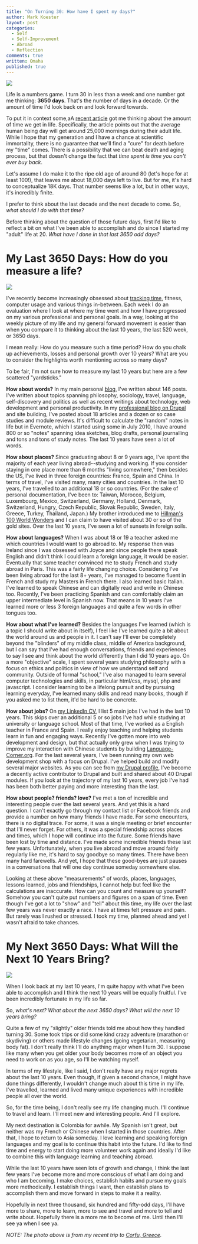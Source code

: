 ```yaml
---
title: "On Turning 30: How have I spent my days?"
author: Mark Koester
layout: post
categories:
  - Self
  - Self-Improvement
  - Abroad
  - Reflection
comments: true
written: Omaha
published: true
---
```


![](http://farm8.staticflickr.com/7281/9264427207_2b337a8f96_z_d.jpg)

Life is a numbers game. I turn 30 in less than a week and one number got me thinking: **3650 days**. That's the number of days in a decade. Or the amount of time I'd look back on and look forward towards.

To put it in context some,aA [recent article](http://lifehacker.com/you-have-25-000-mornings-as-an-adult-heres-how-to-not-700340791) got me thinking about the amount of time we get in life. Specifically, the article points out that the average human being day will get around 25,000 mornings during their adult life.
While I hope that my generation and I have a chance at scientific immortality, there is no guarantee that we'll find a "cure" for death before my "time" comes. There is a possibility that we can beat death and aging process, but that doesn't change the fact that _time spent is time you can't ever buy back_.

Let's assume I do make it to the ripe old age of around 80 (let's hope for at least 100!), that leaves me about 18,000 days left to live. But for me, it's hard to conceptualize 18K days. That number seems like a lot, but in other ways, it's incredibly finite.

I prefer to think about the last decade and the next decade to come. So, _what should I do with that time?_

Before thinking about the question of those future days, first I'd like to reflect a bit on what I've been able to accomplish and do since I started my "adult" life at 20. _What have I done in that last 3650 odd days?_

<!--More-->

# My Last 3650 Days: How do you measure a life?

![](http://farm6.staticflickr.com/5530/9264436521_547b0c861e_d.jpg)

I've recently become increasingly obsessed about [tracking time](http://www.markwk.com/time-tracking-tools.html), fitness, computer usage and various things in-between. Each week I do an evaluation where I look at where my time went and how I have progressed on my various professional and personal goals. In a way, looking at the weekly picture of my life and my general forward movement is easier than when you compare it to thinking about the last 10 years, the last 520 week, or 3650 days.

I mean really: How do you measure such a time period? How do you chalk up achievements, losses and personal growth over 10 years? What are you to consider the highlights worth mentioning across so many days?

To be fair, I'm not sure how to measure my last 10 years but here are a few scattered "yardsticks."

**How about words?** In my main personal [blog](www.markwk.com), I've written about 146 posts. I've written about topics spanning philosophy, sociology, travel, language, self-discovery and politics as well as recent writings about technology, web development and personal productivity. In my [professional blog on Drupal](int3c.com/blog) and site building, I've posted about 18 articles and a dozen or so case studies and module reviews. It's difficult to calculate the "random" notes in life but in Evernote, which I started using some in July 2010, I have around 800 or so "notes" spanning idea sketches, blog drafts, personal journalling and tons and tons of study notes. The last 10 years have seen a lot of words.

**How about places?** Since graduating about 8 or 9 years ago, I've spent the majority of each year living abroad--studying and working. If you consider staying in one place more than 6 months "living somewhere," then besides the US, I've lived in three foreign countries: France, Spain and China. In terms of travel, I've visited many, many cities and countries. In the last 10 years, I've travelled to an additional 18 or so countries. (For the sake of personal documentation, I've been to: Taiwan, Morocco, Belgium, Luxembourg, Mexico, Switzerland, Germany, Holland, Denmark, Switzerland, Hungry, Czech Republic, Slovak Republic, Sweden, Italy, Greece, Turkey, Thailand, Japan.) My brother introduced me to [Hillman's 100 World Wonders](hillmanwonders.com) and I can claim to have visited about 30 or so of the gold sites. Over the last 10 years, I've seen a lot of sunsets in foreign soils.

**How about languages?** When I was about 18 or 19 a teacher asked me which countries I would want to go abroad to. My response then was Ireland since I was obsessed with Joyce and since people there speak English and didn't think I could learn a foreign language, it would be easier. Eventually that same teacher convinced me to study French and study abroad in Paris. This was a fairly life changing choice. Considering I've been living abroad for the last 8+ years, I've managed to become fluent in French and study my Masters in French there. I also learned basic Italian. I've learned to speak Chinese and can digitally read and write in Chinese too. Recently, I've been practicing Spanish and can comfortably claim an upper intermediate level in Spanish now. That means in 10 years I've learned more or less 3 foreign languages and quite a few words in other tongues too.

**How about what I've learned?** Besides the languages I've learned (which is a topic I should write about in itself), I feel like I've learned quite a bit about the world around us and people in it. I can't say I'll ever be completely beyond the "blinders" of my middle class, middle of America background, but I can say that I've had enough conversations, friends and experiences to say I see and think about the world differently than I did 10 years ago. On a more "objective" scale, I spent several years studying philosophy with a focus on ethics and politics in view of how we understand self and community. Outside of formal "school," I've also managed to learn several computer technologies and skills, in particular html/css, mysql, php and javascript. I consider learning to be a lifelong pursuit and by pursuing learning everyday, I've learned many skills and read many books, though if you asked me to list them, it'd be hard to be concrete.

**How about jobs?** On [my LinkedIn CV](http://resume.linkedinlabs.com/9b3433796), I list 5 main jobs I've had in the last 10 years. This skips over an additional 5 or so jobs I've had while studying at university or language school. Most of that time, I've worked as a English teacher in France and Spain. I really enjoy teaching and helping students learn in fun and engaging ways. Recently I've gotten more into web development and design, but that actually only grew when I was trying to improve my interaction with Chinese students by building [Language-Corner.org](http://www.markwk.com/2011/02/learning-well-together-announcing-language-corner-org.html). For the last several years, I've been running my own web development shop with a focus on Drupal. I've helped build and modify several major websites. As you can see from [my Drupal profile](http://drupal.org/user/1094790/), I've become a decently active contributor to Drupal and built and shared about 40 Drupal modules. If you look at the trajectory of my last 10 years, every job I've had has been both better paying and more interesting than the last.

**How about people? friends? love?** I've met a ton of incredible and interesting people over the last several years. And yet this is a hard question. I can't exactly go through my contact list or Facebook friends and provide a number on how many friends I have made. For some encounters, there is no digital trace. For some, it was a single meeting or brief encounter that I'll never forget. For others, it was a special friendship across places and times, which I hope will continue into the future. Some friends have been lost by time and distance. I've made some incredible friends these last few years. Unfortunately, when you live abroad and move around fairly regularly like me, it's hard to say goodbye so many times. There have been many hard farewells. And yet, I hope that these good-byes are just pauses in a conversations that will one day continue someday somewhere else.

Looking at these above "measurements" of words, places, languages, lessons learned, jobs and friendships, I cannot help but feel like the calculations are inaccurate. How can you count and measure up yourself? Somehow you can't quite put numbers and figures on a span of time. Even though I've got a lot to "show" and "tell" about this time, my life over the last few years was never exactly a race. I have at times felt pressure and pain. But rarely was I rushed or stressed. I took my time, planned ahead and yet I wasn't afraid to take chances.

# My Next 3650 Days: What Will the Next 10 Years Bring?

![](http://farm6.staticflickr.com/5515/9264446125_2e60685375_n_d.jpg)

When I look back at my last 10 years, I'm quite happy with what I've been able to accomplish and I think the next 10 years will be equally fruitful. I've been incredibly fortunate in my life so far.

So, _what's next? What about the next 3650 days? What will the next 10 years bring?_

Quite a few of my "slightly" older friends told me about how they handled turning 30. Some took trips or did some kind crazy adventure (marathon or skydiving) or others made lifestyle changes (going vegetarian, measuring body fat). I don't really think I'll do anything major when I turn 30. I suppose like many when you get older your body becomes more of an object you need to work on as you age, so I'll be watching myself.

In terms of my lifestyle, like I said, I don't really have any major regrets about the last 10 years. Even though, if given a second chance, I might have done things differently, I wouldn't change much about this time in my life. I've travelled, learned and lived many unique experiences with incredible people all over the world.

So, for the time being, I don't really see my life changing much. I'll continue to travel and learn. I'll meet new and interesting people. And I'll explore.

My next destination is Colombia for awhile. My Spanish isn't great, but neither was my French or Chinese when I started in those countries. After that, I hope to return to Asia someday. I love learning and speaking foreign languages and my goal is to continue this habit into the future. I'd like to find time and energy to start doing more volunteer work again and ideally I'd like to combine this with language learning and teaching abroad.

While the last 10 years have seen lots of growth and change, I think the last few years I've become more and more conscious of what I am doing and who I am becoming. I make choices, establish habits and pursue my goals more methodically. I establish things I want, then establish plans to accomplish them and move forward in steps to make it a reality.

Hopefully in next three thousand, six hundred and fifty-odd days, I'll have more to share, more to learn, more to see and travel and more to tell and write about. Hopefully there is a more me to become of me. Until then I'll see ya when I see ya.

_NOTE: The photo above is from my recent trip to [Corfu, Greece](http://www.flickr.com/photos/markwkoester/sets/72157634604043904/)._
